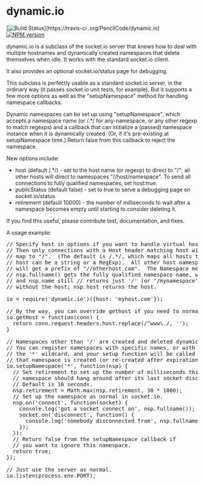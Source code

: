 dynamic.io
==========
[![Build Status](https://travis-ci.org/keenlok/dynamic.io.svg?branch=master)](https://travis-ci
.org/PencilCode/dynamic.io)
[![NPM version](https://badge.fury.io/js/dynamic.io.svg)](http://badge.fury.io/js/dynamic.io)

dynamic.io is a subclass of the socket.io server that
knows how to deal with multiple hostnames and dynamically
created namespaces that delete themselves when idle.
It works with the standard socket.io client.

It also provides an optional socket.io/status page for debugging.

This subclass is perfectly usable as a standard socket.io server,
in the ordinary way (it passes socket.io unit tests, for example).
But it supports a few more options as well as the "setupNamespace"
method for handling namespace callbacks.

Dynamic namespaces can be set up using "setupNamespace", which
accepts a namespace name (or /.*/ for any-namespace, or any other
regexp to match regexps) and a callback that can initialize
a (passed) namespace instance when it is dynamically created.
(Or, if it's pre-existing at setupNamespace time.)  Return
false from this callback to reject the namespace.

New options include:
 * host (default /.*/) - set to the host name (or regexp) to direct
   to "/"; all other hosts will direct to namespaces "//host/namespace".
   To send all connections to fully qualified namespaces, set host:true.
 * publicStatus (default false) - set to true to serve a debugging
   page on socket.io/status
 * retirement (default 10000) - the number of milliseconds
   to wait after a namespace becomes empty until starting
   to consider deleting it.

If you find this useful, please contribute test, documentation, and fixes.

A usage example:

<pre>
// Specify host in options if you want to handle virtual hosts.
// Then only connections with a Host header matching host will
// map to "/".  (The default is /.*/, which maps all hosts to '/';
// host can be a string or a RegExp).  All other host namespaces
// will get a prefix of "//otherhost.com".  The Namespace method
// nsp.fullname() gets the fully qualified namespace name, while
// and nsp.name still // returns just '/' (or '/mynamespace')
// without the host; nsp.host returns the host.

io = require('dynamic.io')({host: 'myhost.com'});

// By the way, you can override gethost if you need to normalize.
io.getHost = function(conn) {
  return conn.request.headers.host.replace(/^www\./, '');
}

// Namespaces other than '/' are created and deleted dynamically.
// You can register namespaces with specific names, or with
// the '*' wildcard, and your setup function will be called whenever
// that namespace is created (or re-created after expiration).
io.setupNamespace('*', function(nsp) {
  // Set retirement to set up the number of milliseconds this
  // namespace should hang around after its last socket disconnects.
  // Default is 10 seconds.
  nsp.retirement = Math.max(nsp.retirement, 30 * 1000);
  // Set up the namespace as normal in socket.io.
  nsp.on('connect', function(socket) {
    console.log('got a socket connect on', nsp.fullname());
    socket.on('disconnect', function() {
      console.log('somebody disconnected from', nsp.fullname());
    });
  });
  // Return false from the setupNamespace callback if
  // you want to ignore this namespace.
  return true;
});

// Just use the server as normal.
io.listen(process.env.PORT);
</pre>
